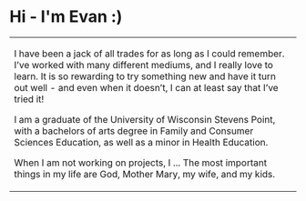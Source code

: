 <!--

-->

# Hi - I'm Evan :)

<table>
    <td style="width:50%">
     <body><p> I have been a jack of all trades for as long as I could remember. I’ve worked with many different mediums, and I really love to learn. It is so rewarding to try something new and have it turn out well -  and even when it doesn’t, I can at least say that I’ve tried it! </p>

<p>I am a graduate of the University of Wisconsin Stevens Point, with a bachelors of arts degree in Family and Consumer Sciences Education, as well as a minor in Health Education. </p>

<p>When I am not working on projects, I ... The most important things in my life are God, Mother Mary, my wife, and my kids.</p>
</body>
</table> 

